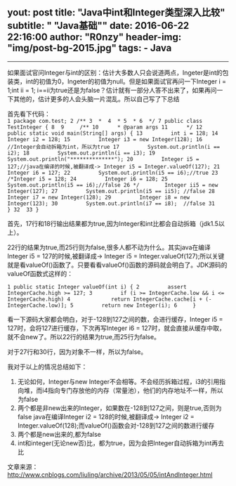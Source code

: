 yout:     post
title:      "Java中int和Integer类型深入比较"
subtitle:   " \"Java基础\""
date:       2016-06-22 22:16:00
author:     "R0nzy"
header-img: "img/post-bg-2015.jpg"
tags:
    - Java
---

---  
  如果面试官问Integer与int的区别：估计大多数人只会说道两点，Ingeter是int的包装类，int的初值为0，Ingeter的初值为null。但是如果面试官再问一下Integer i = 1;int ii = 1; i==ii为true还是为false？估计就有一部分人答不出来了，如果再问一下其他的，估计更多的人会头脑一片混乱。所以自己写了下总结  
  
首先看下代码：  
`1 package com.test;
 2 /**
 3  * 
 4  *
 5  *
 6  */
 7 public class TestInteger {
 8 
 9     /**
10      * @param args
11      */
12     public static void main(String[] args) {
13         int i = 128;
14         Integer i2 = 128;
15         Integer i3 = new Integer(128);
16         //Integer会自动拆箱为int，所以为true
17         System.out.println(i == i2);
18         System.out.println(i == i3);
19         System.out.println("**************");
20         Integer i5 = 127;//java在编译的时候,被翻译成-> Integer i5 = Integer.valueOf(127);
21         Integer i6 = 127;
22         System.out.println(i5 == i6);//true
23         /*Integer i5 = 128;
24         Integer i6 = 128;
25         System.out.println(i5 == i6);//false
26 */        Integer ii5 = new Integer(127);
27         System.out.println(i5 == ii5); //false
28         Integer i7 = new Integer(128);
29         Integer i8 = new Integer(123);
30         System.out.println(i7 == i8);  //false
31     }
32 
33 }`  

首先，17行和18行输出结果都为true,因为Integer和int比都会自动拆箱（jdk1.5以上）。  
  
22行的结果为true,而25行则为false,很多人都不动为什么。其实java在编译Integer i5 = 127的时候,被翻译成-> Integer i5 = Integer.valueOf(127);所以关键就是看valueOf()函数了。只要看看valueOf()函数的源码就会明白了。JDK源码的valueOf函数式这样的：  

`
1 public static Integer valueOf(int i) {
2         assert IntegerCache.high >= 127;
3         if (i >= IntegerCache.low && i <= IntegerCache.high)
4             return IntegerCache.cache[i + (-IntegerCache.low)];
5         return new Integer(i);
6     }
`  

看一下源码大家都会明白，对于-128到127之间的数，会进行缓存，Integer i5 = 127时，会将127进行缓存，下次再写Integer i6 = 127时，就会直接从缓存中取，就不会new了。所以22行的结果为true,而25行为false。

对于27行和30行，因为对象不一样，所以为false。

我对于以上的情况总结如下：

1. 无论如何，Integer与new Integer不会相等。不会经历拆箱过程，i3的引用指向堆，而i4指向专门存放他的内存（常量池），他们的内存地址不一样，所以为false
2. 两个都是非new出来的Integer，如果数在-128到127之间，则是true,否则为false
java在编译Integer i2 = 128的时候,被翻译成-> Integer i2 = Integer.valueOf(128);而valueOf()函数会对-128到127之间的数进行缓存
3. 两个都是new出来的,都为false
4. int和integer(无论new否)比，都为true，因为会把Integer自动拆箱为int再去比  

文章来源：http://www.cnblogs.com/liuling/archive/2013/05/05/intAndInteger.html
